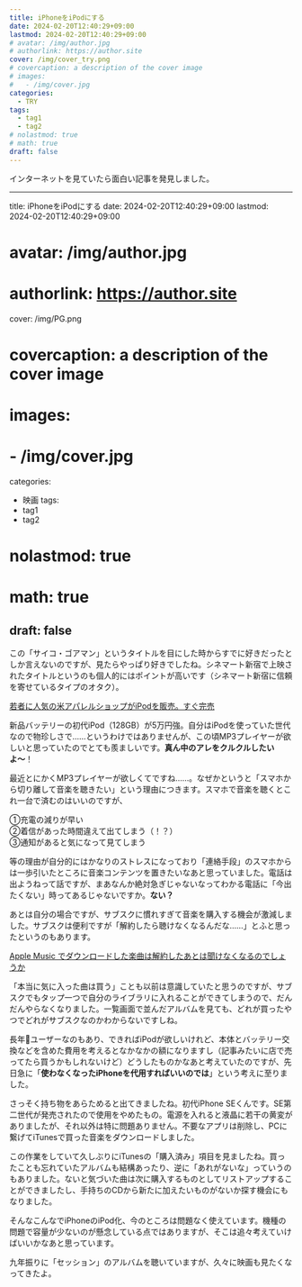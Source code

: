 ```yaml
---
title: iPhoneをiPodにする
date: 2024-02-20T12:40:29+09:00
lastmod: 2024-02-20T12:40:29+09:00
# avatar: /img/author.jpg
# authorlink: https://author.site
cover: /img/cover_try.png
# covercaption: a description of the cover image
# images:
#   - /img/cover.jpg
categories:
  - TRY
tags:
  - tag1
  - tag2
# nolastmod: true
# math: true
draft: false
---
```


インターネットを見ていたら面白い記事を発見しました。
<!--more-->



---
title: iPhoneをiPodにする
date: 2024-02-20T12:40:29+09:00
lastmod: 2024-02-20T12:40:29+09:00
# avatar: /img/author.jpg
# authorlink: https://author.site
cover: /img/PG.png
# covercaption: a description of the cover image
# images:
#   - /img/cover.jpg
categories:
  - 映画
tags:
  - tag1
  - tag2
# nolastmod: true
# math: true
draft: false
---

この「サイコ・ゴアマン」というタイトルを目にした時からすでに好きだったとしか言えないのですが、見たらやっぱり好きでしたね。シネマート新宿で上映されたタイトルというのも個人的にはポイントが高いです（シネマート新宿に信頼を寄せているタイプのオタク）。
<!--more-->
[若者に人気の米アパレルショップがiPodを販売。すぐ完売](https://www.gizmodo.jp/2023/10/httpsgizmodo-comurban-outfitters-selling-vintage-ipods.html)

新品バッテリーの初代iPod（128GB）が5万円強。自分はiPodを使っていた世代なので物珍しさで……というわけではありませんが、この頃MP3プレイヤーが欲しいと思っていたのでとても羨ましいです。**真ん中のアレをクルクルしたいよ〜**！

最近とにかくMP3プレイヤーが欲しくてですね……。なぜかというと「スマホから切り離して音楽を聴きたい」という理由につきます。スマホで音楽を聴くとこれ一台で済むのはいいのですが、

①充電の減りが早い  
②着信があった時間違えて出てしまう（！？）  
③通知があると気になって見てしまう

等の理由が自分的にはかなりのストレスになっており「連絡手段」のスマホからは一歩引いたところに音楽コンテンツを置きたいなあと思っていました。電話は出ようねって話ですが、まあなんか絶対急ぎじゃないなってわかる電話に「今出たくない」時ってあるじゃないですか。**ない？**

あとは自分の場合ですが、サブスクに慣れすぎて音楽を購入する機会が激減しました。サブスクは便利ですが「解約したら聴けなくなるんだな……」とふと思ったというのもあります。

[Apple Music でダウンロードした楽曲は解約したあとは聞けなくなるのでしょうか](https://discussionsjapan.apple.com/thread/254422815)

「本当に気に入った曲は買う」ことも以前は意識していたと思うのですが、サブスクでもタップ一つで自分のライブラリに入れることができてしまうので、だんだんやらなくなりました。一覧画面で並んだアルバムを見ても、どれが買ったやつでどれがサブスクなのかわからないですしね。

長年ユーザーなのもあり、できればiPodが欲しいけれど、本体とバッテリー交換などを含めた費用を考えるとなかなかの額になりますし（記事みたいに店で売ってたら買うかもしれないけど）どうしたものかなあと考えていたのですが、先日急に「**使わなくなったiPhoneを代用すればいいのでは**」という考えに至りました。

さっそく持ち物をあらためると出てきましたね。初代iPhone SEくんです。SE第二世代が発売されたので使用をやめたもの。電源を入れると液晶に若干の黄変がありましたが、それ以外は特に問題ありません。不要なアプリは削除し、PCに繋げてiTunesで買った音楽をダウンロードしました。

この作業をしていて久しぶりにiTunesの「購入済み」項目を見ましたね。買ったことも忘れていたアルバムも結構あったり、逆に「あれがないな」っていうのもありました。ないと気づいた曲は次に購入するものとしてリストアップすることができましたし、手持ちのCDから新たに加えたいものがないか探す機会にもなりました。

そんなこんなでiPhoneのiPod化、今のところは問題なく使えています。機種の問題で容量が少ないのが懸念している点ではありますが、そこは追々考えていけばいいかなあと思っています。

九年振りに「セッション」のアルバムを聴いていますが、久々に映画も見たくなってきたよ。
